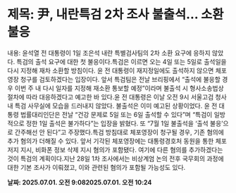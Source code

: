 # **제목: 尹, 내란특검 2차 조사 불출석… 소환 불응**

  내용: 윤석열 전 대통령이 1일 조은석 내란 특별검사팀의 2차 소환 요구에 응하지 않았다. 특검의 출석 요구에 대한 첫 불응이다.특검은 이르면 오는 4일 또는 5일로 출석일을 다시 지정해 재차 소환할 방침이다. 윤 전 대통령이 재지정일에도 출석하지 않으면 체포영장 청구를 검토하겠다는 입장이다. 앞서 특검팀은 전날 브리핑에서 “출석에 불응할 경우 이번 주 내 다시 일자를 지정해 재소환 통보할 예정”이라며 불출석 시 형사소송법상 절차에 따라 대응하겠다고 예고한 바 있다.윤 전 대통령은 이날 오전 9시 서울고검 청사 내 특검 사무실에 모습을 드러내지 않았다. 불출석은 이미 예고된 상황이었다. 윤 전 대통령 법률대리인단은 전날 “건강 문제로 5일 또는 6일 출석할 수 있다”며 “특검이 일방적으로 정한 1일 출석은 불가하다”는 입장을 밝혔다. 또 “7월 1일 불출석을 ‘출석 불응’으로 간주해선 안 된다”고 주장했다.특검 방침대로 체포영장이 청구될 경우, 기존 혐의에 추가 혐의가 더해질 수 있다. 앞서 기각된 체포영장에는 대통령경호처 동원을 통한 체포 저지 지시, 비화폰 정보 삭제 지시 혐의가 포함됐다. 여기에 다른 혐의를 추가하겠다는 것이 특검의 계획이다.지난 28일 1차 조사에서는 비상계엄 논의 전후 국무회의 과정에 대한 기본 조사가 이뤄졌고, 이와 관련된 혐의가 포함될 가능성도 있다.

  **날짜: 2025.07.01. 오전 9:082025.07.01. 오전 10:24**